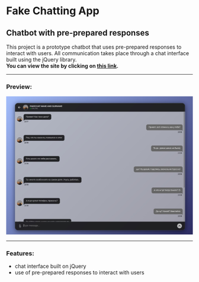 # Fake Chatting App

## Chatbot with pre-prepared responses
This project is a prototype chatbot that uses pre-prepared responses to interact with users. All communication takes place through a chat interface built using the jQuery library.      
**You can view the site by clicking on [this link](https://ikramarenko1.github.io/fake-chatting-app/).**    

___

### Preview:
![preview img](/preview.jpeg)

___

### Features:

- chat interface built on jQuery
- use of pre-prepared responses to interact with users